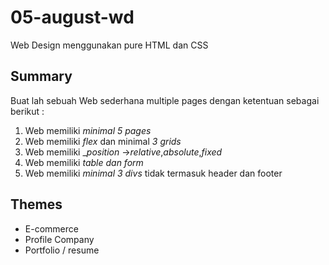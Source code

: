 # 05-august-wd

Web Design menggunakan pure HTML dan CSS

## Summary

Buat lah sebuah Web sederhana multiple pages dengan ketentuan sebagai berikut :

1. Web memiliki _*minimal 5 pages*_
2. Web memiliki _*flex*_ dan minimal _*3 grids*_
3. Web memiliki _*position* ->_relative_,_absolute_,_fixed_
4. Web memiliki _*table dan form*_
5. Web memiliki _*minimal 3 divs*_ tidak termasuk header dan footer

## Themes

- E-commerce
- Profile Company
- Portfolio / resume
